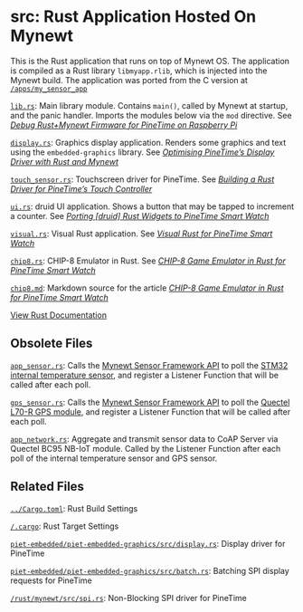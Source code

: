 # src: Rust Application Hosted On Mynewt

This is the Rust application that runs on top of Mynewt OS.  The application is compiled as a Rust library `libmyapp.rlib`, which is injected into the Mynewt build.  The application was ported from the C version at [`/apps/my_sensor_app`](/apps/my_sensor_app)

[`lib.rs`](lib.rs): Main library module. Contains `main()`, called by Mynewt at startup, and the panic handler. Imports the modules below via the `mod` directive. See [_Debug Rust+Mynewt Firmware for PineTime on Raspberry Pi_](https://medium.com/@ly.lee/debug-rust-mynewt-firmware-for-pinetime-on-raspberry-pi-4b9ac2d093a9?source=friends_link&sk=edb508c31e43d3ec40ecd8554f3405f6)

[`display.rs`](display.rs): Graphics display application. Renders some graphics and text using the `embedded-graphics` library. See [_Optimising PineTime’s Display Driver with Rust and Mynewt_](https://medium.com/@ly.lee/optimising-pinetimes-display-driver-with-rust-and-mynewt-3ba269ea2f5c?source=friends_link&sk=4d2cbd2e6cd2343eed62d214814f7b81)

[`touch_sensor.rs`](touch_sensor.rs): Touchscreen driver for PineTime. See [_Building a Rust Driver for PineTime’s Touch Controller_](https://medium.com/@ly.lee/building-a-rust-driver-for-pinetimes-touch-controller-cbc1a5d5d3e9?source=friends_link&sk=d8cf73fc943d9c0e960627d768f309cb)

[`ui.rs`](ui.rs): druid UI application. Shows a button that may be tapped to increment a counter. See [_Porting [druid] Rust Widgets to PineTime Smart Watch_](https://medium.com/@ly.lee/porting-druid-rust-widgets-to-pinetime-smart-watch-7e1d5a5d977a?source=friends_link&sk=09b153c68483f7fa9e63350efd167b07)

[`visual.rs`](visual.rs): Visual Rust application. See [_Visual Rust for PineTime Smart Watch_](https://marketplace.visualstudio.com/items?itemName=LeeLupYuen.visual-embedded-rust)

[`chip8.rs`](chip8.rs): CHIP-8 Emulator in Rust. See [_CHIP-8 Game Emulator in Rust for PineTime Smart Watch_](https://lupyuen.github.io/pinetime-rust-mynewt/articles/chip8)

[`chip8.md`](chip8.md): Markdown source for the article [_CHIP-8 Game Emulator in Rust for PineTime Smart Watch_](https://lupyuen.github.io/pinetime-rust-mynewt/articles/chip8)

[View Rust Documentation](https://lupyuen.github.io/pinetime-rust-mynewt/)

## Obsolete Files

[`app_sensor.rs`](app_sensor.rs): Calls the [Mynewt Sensor Framework API](https://mynewt.apache.org/latest/os/modules/sensor_framework/sensor_framework.html) to poll the [STM32 internal temperature sensor](/libs/temp_stm32), and register a Listener Function that will be called after each poll.

[`gps_sensor.rs`](gps_sensor.rs): Calls the [Mynewt Sensor Framework API](https://mynewt.apache.org/latest/os/modules/sensor_framework/sensor_framework.html) to poll the [Quectel L70-R GPS module](/libs/gps_l70r), and register a Listener Function that will be called after each poll.

[`app_network.rs`](app_network.rs): Aggregate and transmit sensor data to CoAP Server via Quectel BC95 NB-IoT module. Called by the Listener Function after each poll of the internal temperature sensor and GPS sensor.

## Related Files

[`../Cargo.toml`](../Cargo.toml): Rust Build Settings

[`/.cargo`](/.cargo): Rust Target Settings

[`piet-embedded/piet-embedded-graphics/src/display.rs`](https://github.com/lupyuen/piet-embedded/blob/master/piet-embedded-graphics/src/display.rs): Display driver for PineTime

[`piet-embedded/piet-embedded-graphics/src/batch.rs`](https://github.com/lupyuen/piet-embedded/blob/master/piet-embedded-graphics/src/batch.rs): Batching SPI display requests for PineTime

[`/rust/mynewt/src/spi.rs`](/rust/mynewt/src/spi.rs): Non-Blocking SPI driver for PineTime